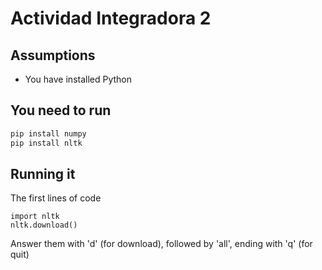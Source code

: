 # Actividad Integradora 2


## Assumptions

- You have installed Python

## You need to run 
```bash
pip install numpy
pip install nltk
```

## Running it
The first lines of code
```
import nltk
nltk.download()
```
Answer them with 'd' (for download), followed by 'all', ending with 'q' (for quit)
